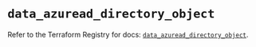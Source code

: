 # `data_azuread_directory_object`

Refer to the Terraform Registry for docs: [`data_azuread_directory_object`](https://registry.terraform.io/providers/hashicorp/azuread/2.53.1/docs/data-sources/directory_object).
